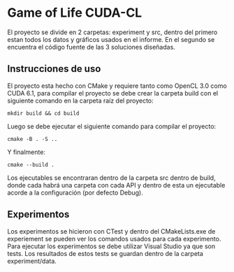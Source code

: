 # Game of Life CUDA-CL
El proyecto se divide en 2 carpetas: experiment y src, dentro del primero estan todos los datos y gráficos usados en el informe. En el segundo se encuentra el código fuente de las 3 soluciones diseñadas.

## Instrucciones de uso
El proyecto esta hecho con CMake y requiere tanto como OpenCL 3.0 como CUDA 6.1, para compilar el proyecto se debe crear la carpeta build con el siguiente comando en la carpeta raíz del proyecto:
```
mkdir build && cd build
```

Luego se debe ejecutar el siguiente comando para compilar el proyecto:
```
cmake -B . -S ..
```

Y finalmente:
```
cmake --build .
```

Los ejecutables se encontraran dentro de la carpeta src dentro de build, donde cada habrá una carpeta con cada API y dentro de esta un ejecutable acorde a la configuración (por defecto Debug).

## Experimentos
Los experimentos se hicieron con CTest y dentro del CMakeLists.exe de experiement se pueden ver los comandos usados para cada experimento. Para ejecutar los experimentos se debe utilizar Visual Studio ya que son tests. Los resultados de estos tests se guardan dentro de la carpeta experiment/data.
